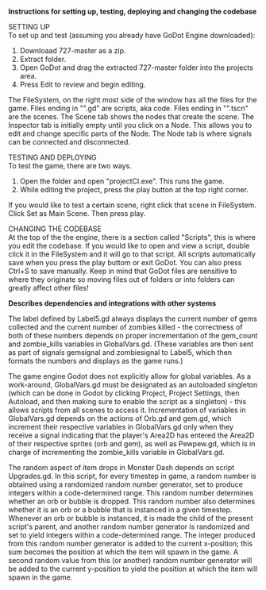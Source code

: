**Instructions for setting up, testing, deploying and changing the codebase**

SETTING UP<br/>
To set up and test (assuming you already have GoDot Engine downloaded):
1. Downloaad 727-master as a zip.
2. Extract folder.
3. Open GoDot and drag the extracted 727-master folder into the projects area.
4. Press Edit to review and begin editing.

The FileSystem, on the right most side of the window has all the files for the game. Files ending in "".gd" are scripts, aka code. Files ending in "".tscn" are the scenes.
The Scene tab shows the nodes that create the scene.
The Inspector tab is initially empty until you click on a Node. This allows you to edit and change specific parts of the Node. 
The Node tab is where signals can be connected and disconnected.

TESTING AND DEPLOYING<br/>
To test the game, there are two ways.
1. Open the folder and open "projectCI.exe". This runs the game.
2. While editing the project, press the play button at the top right corner. 

If you would like to test a certain scene, right click that scene in FileSystem. Click Set as Main Scene. Then press play.
        
CHANGING THE CODEBASE<br/>
At the top of the the engine, there is a section called "Scripts", this is where you edit the codebase. If you would like to open and view a script, double click it in the FileSystem and it will go to that script.
All scripts automatically save when you press the play buttom or exit GoDot. You can also press Ctrl+S to save manually.
Keep in mind that GoDot files are sensitive to where they originate so moving files out of folders or into folders can greatly affect other files!

**Describes dependencies and integrations with other systems**

The label defined by Label5.gd always displays the current number of gems collected and the current number of zombies killed - the correctness of both of these numbers depends on proper incrementation of the gem_count and zombie_kills variables in GlobalVars.gd. (These variables are then sent as part of signals gemsignal and zombiesignal to Label5, which then formats the numbers and displays as the game runs.)

The game engine Godot does not explicitly allow for global variables.  As a work-around, GlobalVars.gd must be designated as an autoloaded singleton (which can be done in Godot by clicking Project, Project Settings, then Autoload, and then making sure to enable the script as a singleton) - this allows scripts from all scenes to access it.  Incrementation of variables in GlobalVars.gd depends on the actions of Orb.gd and gem.gd, which increment their respective variables in GlobalVars.gd only when they receive a signal indicating that the player's Area2D has entered the Area2D of their respective sprites (orb and gem), as well as Pewpew.gd, which is in charge of incrementing the zombie_kills variable in GlobalVars.gd.

The random aspect of item drops in Monster Dash depends on script Upgrades.gd.  In this script, for every timestep in game, a random number is obtained using a randomized random number generator, set to produce integers within a code-determined range.  This random number determines whether an orb or bubble is dropped.
This random number also determines whether it is an orb or a bubble that is instanced in a given timestep.  Whenever an orb or bubble is instanced, it is made the child of the present script's parent, and another random number generator is randomized and set to yield integers within a code-determined range. The integer produced from this random number generator is added to the current x-position; this sum becomes the position at which the item will spawn in the game.  A second random value from this (or another) random number generator will be added to the current y-position to yield the position at which the item will spawn in the game.
